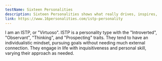 ```yaml
---
testName: Sixteen Personalities
description: Sixteen Personalities shows what really drives, inspires, and worries different personality types.
link: https://www.16personalities.com/istp-personality
---
```


I am an ISTP, or "Virtuoso". ISTP is a personality type with the "Introverted", "Observant", "Thinking", and "Prospecting" traits. They tend to have an individualistic mindset, pursuing goals without needing much external connection. They engage in life with inquisitiveness and personal skill, varying their approach as needed.
